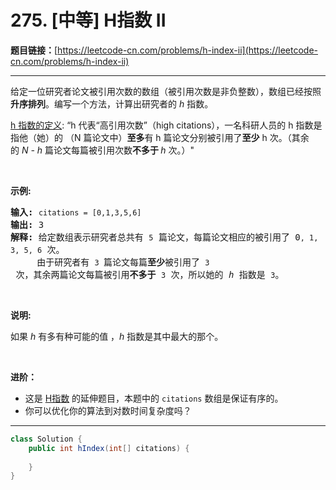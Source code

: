 # 275. [中等] H指数 II

**题目链接：**[https://leetcode-cn.com/problems/h-index-ii](https://leetcode-cn.com/problems/h-index-ii)

---

<div class="content__1Y2H">
 <div class="notranslate">
  <p>给定一位研究者论文被引用次数的数组（被引用次数是非负整数），数组已经按照<strong>升序排列</strong>。编写一个方法，计算出研究者的 <em>h</em> 指数。</p> 
  <p><a href="https://baike.baidu.com/item/h-index/3991452?fr=aladdin">h 指数的定义</a>: “h 代表“高引用次数”（high citations），一名科研人员的 h 指数是指他（她）的 （N 篇论文中）<strong>至多</strong>有 h 篇论文分别被引用了<strong>至少</strong> h 次。（其余的&nbsp;<em>N - h&nbsp;</em>篇论文每篇被引用次数<strong>不多于 </strong><em>h </em>次。）"</p> 
  <p>&nbsp;</p> 
  <p><strong>示例:</strong></p> 
  <pre class="language-text"><strong>输入:</strong> <code>citations = [0,1,3,5,6]</code>
<strong>输出:</strong> 3 
<strong>解释: </strong>给定数组表示研究者总共有 <code>5</code> 篇论文，每篇论文相应的被引用了 0<code>, 1, 3, 5, 6</code> 次。
&nbsp;    由于研究者有 <code>3 </code>篇论文每篇<strong>至少</strong>被引用了 <code>3</code> 次，其余两篇论文每篇被引用<strong>不多于</strong> <code>3</code> 次，所以她的<em> h </em>指数是 <code>3</code>。</pre> 
  <p>&nbsp;</p> 
  <p><strong>说明:</strong></p> 
  <p>如果 <em>h </em>有多有种可能的值 ，<em>h</em> 指数是其中最大的那个。</p> 
  <p>&nbsp;</p> 
  <p><strong>进阶：</strong></p> 
  <ul> 
   <li>这是&nbsp;<a href="/problems/h-index/description/">H指数</a>&nbsp;的延伸题目，本题中的&nbsp;<code>citations</code>&nbsp;数组是保证有序的。</li> 
   <li>你可以优化你的算法到对数时间复杂度吗？</li> 
  </ul> 
 </div>
</div>

---

```java
class Solution {
    public int hIndex(int[] citations) {
        
    }
}
```